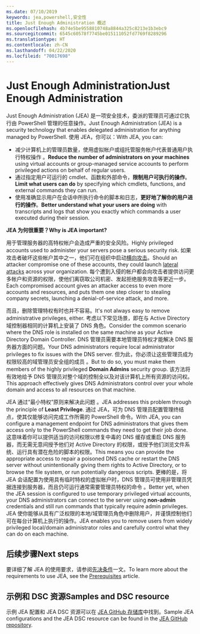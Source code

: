 ```yaml
---
ms.date: 07/10/2019
keywords: jea,powershell,安全性
title: Just Enough Administration 概述
ms.openlocfilehash: 4b74e5be9558810748a8844a325c8213e1b3ebc9
ms.sourcegitcommit: 6545c60578f7745be015111052fd7769f8289296
ms.translationtype: HT
ms.contentlocale: zh-CN
ms.lasthandoff: 04/22/2020
ms.locfileid: "70017698"
---
```

# <a name="just-enough-administration"></a><span data-ttu-id="6eba6-103">Just Enough Administration</span><span class="sxs-lookup"><span data-stu-id="6eba6-103">Just Enough Administration</span></span>

<span data-ttu-id="6eba6-104">Just Enough Administration (JEA) 是一项安全技术，委派的管理员可通过它执行由 PowerShell 管理的任意操作。</span><span class="sxs-lookup"><span data-stu-id="6eba6-104">Just Enough Administration (JEA) is a security technology that enables delegated administration for anything managed by PowerShell.</span></span> <span data-ttu-id="6eba6-105">使用 JEA，你可以：</span><span class="sxs-lookup"><span data-stu-id="6eba6-105">With JEA, you can:</span></span>

- <span data-ttu-id="6eba6-106">减少计算机上的管理员数量，使用虚拟帐户或组托管服务帐户代表普通用户执行特权操作  。</span><span class="sxs-lookup"><span data-stu-id="6eba6-106">**Reduce the number of administrators on your machines** using virtual accounts or group-managed service accounts to perform privileged actions on behalf of regular users.</span></span>
- <span data-ttu-id="6eba6-107">通过指定用户可运行的 cmdlet、函数和外部命令，**限制用户可执行的操作**。</span><span class="sxs-lookup"><span data-stu-id="6eba6-107">**Limit what users can do** by specifying which cmdlets, functions, and external commands they can run.</span></span>
- <span data-ttu-id="6eba6-108">使用准确显示用户在会话中所执行命令的脚本和日志，**更好地了解你的用户进行的操作**。</span><span class="sxs-lookup"><span data-stu-id="6eba6-108">**Better understand what your users are doing** with transcripts and logs that show you exactly which commands a user executed during their session.</span></span>

<span data-ttu-id="6eba6-109">**JEA 为何很重要？**</span><span class="sxs-lookup"><span data-stu-id="6eba6-109">**Why is JEA important?**</span></span>

<span data-ttu-id="6eba6-110">用于管理服务器的高特权帐户会造成严重的安全风险。</span><span class="sxs-lookup"><span data-stu-id="6eba6-110">Highly privileged accounts used to administer your servers pose a serious security risk.</span></span> <span data-ttu-id="6eba6-111">如果攻击者破坏这些帐户其中之一，他们可在组织中启动[横向攻击](https://aka.ms/pth)。</span><span class="sxs-lookup"><span data-stu-id="6eba6-111">Should an attacker compromise one of these accounts, they could launch [lateral attacks](https://aka.ms/pth) across your organization.</span></span> <span data-ttu-id="6eba6-112">每个遭到入侵的帐户都会向攻击者提供访问更多帐户和资源的权限，使他们离窃取公司机密、发起拒绝服务攻击等更近一步。</span><span class="sxs-lookup"><span data-stu-id="6eba6-112">Each compromised account gives an attacker access to even more accounts and resources, and puts them one step closer to stealing company secrets, launching a denial-of-service attack, and more.</span></span>

<span data-ttu-id="6eba6-113">而且，删除管理特权有时也并不容易。</span><span class="sxs-lookup"><span data-stu-id="6eba6-113">It's not always easy to remove administrative privileges, either.</span></span> <span data-ttu-id="6eba6-114">考虑以下常见场景，即在与 Active Directory 域控制器相同的计算机上安装了 DNS 角色。</span><span class="sxs-lookup"><span data-stu-id="6eba6-114">Consider the common scenario where the DNS role is installed on the same machine as your Active Directory Domain Controller.</span></span> <span data-ttu-id="6eba6-115">DNS 管理员需要本地管理员特权才能解决 DNS 服务器方面的问题。</span><span class="sxs-lookup"><span data-stu-id="6eba6-115">Your DNS administrators require local administrator privileges to fix issues with the DNS server.</span></span> <span data-ttu-id="6eba6-116">但为此，你必须让这些管理员成为权限较高的域管理员安全组的成员  。</span><span class="sxs-lookup"><span data-stu-id="6eba6-116">But to do so, you must make them members of the highly privileged **Domain Admins** security group.</span></span> <span data-ttu-id="6eba6-117">该方法将有效地给予 DNS 管理员对整个域的控制全以及对该计算机上所有资源的访问权。</span><span class="sxs-lookup"><span data-stu-id="6eba6-117">This approach effectively gives DNS Administrators control over your whole domain and access to all resources on that machine.</span></span>

<span data-ttu-id="6eba6-118">JEA 通过“最小特权”原则来解决此问题  。</span><span class="sxs-lookup"><span data-stu-id="6eba6-118">JEA addresses this problem through the principle of **Least Privilege**.</span></span> <span data-ttu-id="6eba6-119">通过 JEA，可为 DNS 管理员配置管理终结点，使其仅能够访问完成工作所需的 PowerShell 命令。</span><span class="sxs-lookup"><span data-stu-id="6eba6-119">With JEA, you can configure a management endpoint for DNS administrators that gives them access only to the PowerShell commands they need to get their job done.</span></span> <span data-ttu-id="6eba6-120">这意味着你可以提供适当的访问权限以修复中毒的 DNS 缓存或重启 DNS 服务器，而无需无意间授予他们对 Active Directory 的权限，或授予他们浏览文件系统、运行具有潜在危险的脚本的权限。</span><span class="sxs-lookup"><span data-stu-id="6eba6-120">This means you can provide the appropriate access to repair a poisoned DNS cache or restart the DNS server without unintentionally giving them rights to Active Directory, or to browse the file system, or run potentially dangerous scripts.</span></span> <span data-ttu-id="6eba6-121">更棒的是，将 JEA 会话配置为使用具有临时特权的虚拟帐户时，DNS 管理员可使用非管理员凭据连接到服务器，而且仍可运行通常需要管理员特权的命令  。</span><span class="sxs-lookup"><span data-stu-id="6eba6-121">Better yet, when the JEA session is configured to use temporary privileged virtual accounts, your DNS administrators can connect to the server using **non-admin** credentials and still run commands that typically require admin privileges.</span></span> <span data-ttu-id="6eba6-122">JEA 使你能够从具有广泛权限的本地/域管理员角色中删除用户，并谨慎控制他们可在每台计算机上执行的操作。</span><span class="sxs-lookup"><span data-stu-id="6eba6-122">JEA enables you to remove users from widely privileged local/domain administrator roles and carefully control what they can do on each machine.</span></span>

## <a name="next-steps"></a><span data-ttu-id="6eba6-123">后续步骤</span><span class="sxs-lookup"><span data-stu-id="6eba6-123">Next steps</span></span>

<span data-ttu-id="6eba6-124">要详细了解 JEA 的使用要求，请参阅[先决条件](prerequisites.md)一文。</span><span class="sxs-lookup"><span data-stu-id="6eba6-124">To learn more about the requirements to use JEA, see the [Prerequisites](prerequisites.md) article.</span></span>

## <a name="samples-and-dsc-resource"></a><span data-ttu-id="6eba6-125">示例和 DSC 资源</span><span class="sxs-lookup"><span data-stu-id="6eba6-125">Samples and DSC resource</span></span>

<span data-ttu-id="6eba6-126">示例 JEA 配置和 JEA DSC 资源可以在 [JEA GitHub 存储库](https://github.com/PowerShell/JEA)中找到。</span><span class="sxs-lookup"><span data-stu-id="6eba6-126">Sample JEA configurations and the JEA DSC resource can be found in the [JEA GitHub repository](https://github.com/PowerShell/JEA).</span></span>
